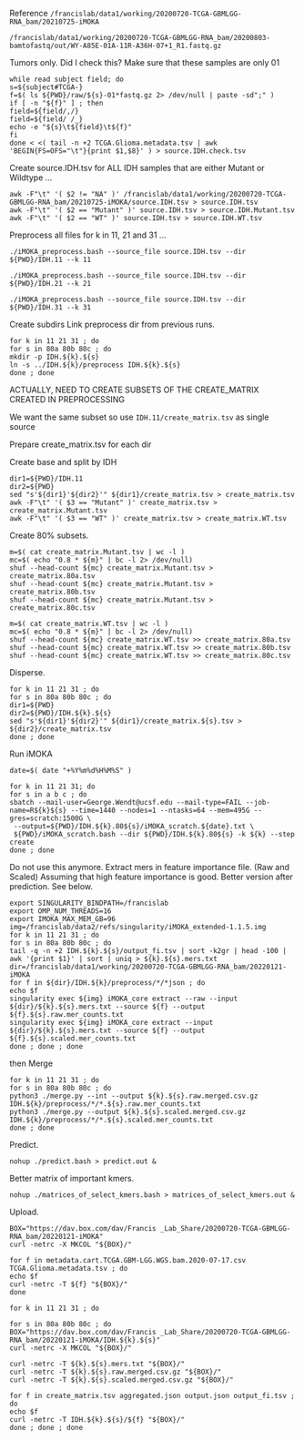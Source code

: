 

Reference `/francislab/data1/working/20200720-TCGA-GBMLGG-RNA_bam/20210725-iMOKA`


`/francislab/data1/working/20200720-TCGA-GBMLGG-RNA_bam/20200803-bamtofastq/out/WY-A85E-01A-11R-A36H-07+1_R1.fastq.gz`

Tumors only. Did I check this? Make sure that these samples are only 01
```
while read subject field; do
s=${subject#TCGA-}
f=$( ls ${PWD}/raw/${s}-01*fastq.gz 2> /dev/null | paste -sd";" )
if [ -n "${f}" ] ; then
field=${field/,/}
field=${field/ /_}
echo -e "${s}\t${field}\t${f}"
fi
done < <( tail -n +2 TCGA.Glioma.metadata.tsv | awk 'BEGIN{FS=OFS="\t"}{print $1,$8}' ) > source.IDH.check.tsv
```



Create source.IDH.tsv for ALL IDH samples that are either Mutant or Wildtype ...
```
awk -F"\t" '( $2 != "NA" )' /francislab/data1/working/20200720-TCGA-GBMLGG-RNA_bam/20210725-iMOKA/source.IDH.tsv > source.IDH.tsv
awk -F"\t" '( $2 == "Mutant" )' source.IDH.tsv > source.IDH.Mutant.tsv
awk -F"\t" '( $2 == "WT" )' source.IDH.tsv > source.IDH.WT.tsv
```


Preprocess all files for k in 11, 21 and 31 ...
```
./iMOKA_preprocess.bash --source_file source.IDH.tsv --dir ${PWD}/IDH.11 --k 11

./iMOKA_preprocess.bash --source_file source.IDH.tsv --dir ${PWD}/IDH.21 --k 21

./iMOKA_preprocess.bash --source_file source.IDH.tsv --dir ${PWD}/IDH.31 --k 31
```

Create subdirs
Link preprocess dir from previous runs.
```
for k in 11 21 31 ; do
for s in 80a 80b 80c ; do
mkdir -p IDH.${k}.${s}
ln -s ../IDH.${k}/preprocess IDH.${k}.${s}
done ; done
```

ACTUALLY, NEED TO CREATE SUBSETS OF THE CREATE_MATRIX CREATED IN PREPROCESSING

We want the same subset so use `IDH.11/create_matrix.tsv` as single source

Prepare create_matrix.tsv for each dir

Create base and split by IDH
```
dir1=${PWD}/IDH.11
dir2=${PWD}
sed "s'${dir1}'${dir2}'" ${dir1}/create_matrix.tsv > create_matrix.tsv
awk -F"\t" '( $3 == "Mutant" )' create_matrix.tsv > create_matrix.Mutant.tsv
awk -F"\t" '( $3 == "WT" )' create_matrix.tsv > create_matrix.WT.tsv
```

Create 80% subsets.
```
m=$( cat create_matrix.Mutant.tsv | wc -l )
mc=$( echo "0.8 * ${m}" | bc -l 2> /dev/null)
shuf --head-count ${mc} create_matrix.Mutant.tsv > create_matrix.80a.tsv
shuf --head-count ${mc} create_matrix.Mutant.tsv > create_matrix.80b.tsv
shuf --head-count ${mc} create_matrix.Mutant.tsv > create_matrix.80c.tsv

m=$( cat create_matrix.WT.tsv | wc -l )
mc=$( echo "0.8 * ${m}" | bc -l 2> /dev/null)
shuf --head-count ${mc} create_matrix.WT.tsv >> create_matrix.80a.tsv
shuf --head-count ${mc} create_matrix.WT.tsv >> create_matrix.80b.tsv
shuf --head-count ${mc} create_matrix.WT.tsv >> create_matrix.80c.tsv
```

Disperse.
```
for k in 11 21 31 ; do
for s in 80a 80b 80c ; do
dir1=${PWD}
dir2=${PWD}/IDH.${k}.${s}
sed "s'${dir1}'${dir2}'" ${dir1}/create_matrix.${s}.tsv > ${dir2}/create_matrix.tsv
done ; done
```


Run iMOKA
```
date=$( date "+%Y%m%d%H%M%S" )

for k in 11 21 31; do
for s in a b c ; do
sbatch --mail-user=George.Wendt@ucsf.edu --mail-type=FAIL --job-name=R${k}${s} --time=1440 --nodes=1 --ntasks=64 --mem=495G --gres=scratch:1500G \
 --output=${PWD}/IDH.${k}.80${s}/iMOKA_scratch.${date}.txt \
 ${PWD}/iMOKA_scratch.bash --dir ${PWD}/IDH.${k}.80${s} -k ${k} --step create
done ; done
```




Do not use this anymore.
Extract mers in feature importance file. (Raw and Scaled)
Assuming that high feature importance is good.
Better version after prediction. See below.
```
export SINGULARITY_BINDPATH=/francislab
export OMP_NUM_THREADS=16
export IMOKA_MAX_MEM_GB=96
img=/francislab/data2/refs/singularity/iMOKA_extended-1.1.5.img
for k in 11 21 31 ; do
for s in 80a 80b 80c ; do
tail -q -n +2 IDH.${k}.${s}/output_fi.tsv | sort -k2gr | head -100 | awk '{print $1}' | sort | uniq > ${k}.${s}.mers.txt
dir=/francislab/data1/working/20200720-TCGA-GBMLGG-RNA_bam/20220121-iMOKA
for f in ${dir}/IDH.${k}/preprocess/*/*json ; do
echo $f
singularity exec ${img} iMOKA_core extract --raw --input ${dir}/${k}.${s}.mers.txt --source ${f} --output ${f}.${s}.raw.mer_counts.txt
singularity exec ${img} iMOKA_core extract --input ${dir}/${k}.${s}.mers.txt --source ${f} --output ${f}.${s}.scaled.mer_counts.txt
done ; done ; done
```
then Merge
```
for k in 11 21 31 ; do
for s in 80a 80b 80c ; do
python3 ./merge.py --int --output ${k}.${s}.raw.merged.csv.gz IDH.${k}/preprocess/*/*.${s}.raw.mer_counts.txt
python3 ./merge.py --output ${k}.${s}.scaled.merged.csv.gz IDH.${k}/preprocess/*/*.${s}.scaled.mer_counts.txt
done ; done
```



Predict.
```
nohup ./predict.bash > predict.out &
```

Better matrix of important kmers.
```
nohup ./matrices_of_select_kmers.bash > matrices_of_select_kmers.out &
```




























Upload.
```
BOX="https://dav.box.com/dav/Francis _Lab_Share/20200720-TCGA-GBMLGG-RNA_bam/20220121-iMOKA"
curl -netrc -X MKCOL "${BOX}/"

for f in metadata.cart.TCGA.GBM-LGG.WGS.bam.2020-07-17.csv TCGA.Glioma.metadata.tsv ; do
echo $f
curl -netrc -T ${f} "${BOX}/"
done

for k in 11 21 31 ; do

for s in 80a 80b 80c ; do
BOX="https://dav.box.com/dav/Francis _Lab_Share/20200720-TCGA-GBMLGG-RNA_bam/20220121-iMOKA/IDH.${k}.${s}"
curl -netrc -X MKCOL "${BOX}/"

curl -netrc -T ${k}.${s}.mers.txt "${BOX}/"
curl -netrc -T ${k}.${s}.raw.merged.csv.gz "${BOX}/"
curl -netrc -T ${k}.${s}.scaled.merged.csv.gz "${BOX}/"

for f in create_matrix.tsv aggregated.json output.json output_fi.tsv ; do
echo $f
curl -netrc -T IDH.${k}.${s}/${f} "${BOX}/"
done ; done ; done
```




